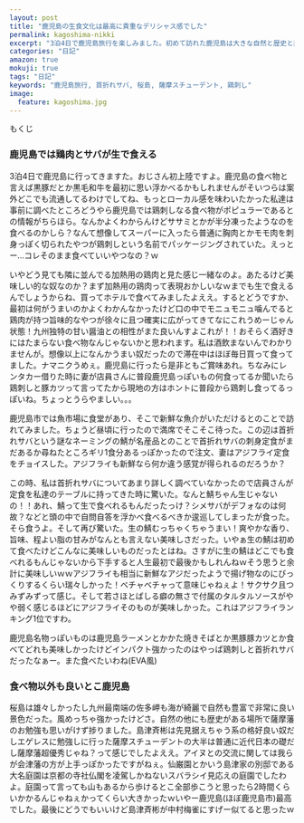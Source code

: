```yaml
---
layout: post
title: "鹿児島の生食文化は最高に貴重なデリシャス感でした"
permalink: kagoshima-nikki
excerpt: "3泊4日で鹿児島旅行を楽しみました。初めて訪れた鹿児島は大きな自然と歴史と美味しい物がいっぱいのなんだかすげー良い場所でしたｗもし住んだら幸せに暮らせそうな空気が漂ってましたよっと！"
categories: "日記"
amazon: true
mokuji: true
tags: "日記"
keywords: "鹿児島旅行, 首折れサバ, 桜島, 薩摩スチューデント, 鶏刺し"
image:
  feature: kagoshima.jpg
---
```


<div id="mokuji"><span>もくじ</span></div>

### 鹿児島では鶏肉とサバが生で食える

3泊4日で鹿児島に行ってきますた。おじさん初上陸ですよ。鹿児島の食べ物と言えば黒豚だとか黒毛和牛を最初に思い浮かべるかもしれませんがそいつらは案外どこでも流通してるわけでしてね、もっとローカル感を味わいたかった私達は事前に調べたところどうやら鹿児島では鶏刺しなる食べ物がポピュラーであるとの情報がちらほら。なんかよくわからんけどササミとかが半分凍ったようなのを食べるのかしら？なんて想像してスーパーに入ったら普通に胸肉とかモモ肉を刺身っぽく切られたやつが鶏刺しという名前でパッケージングされていた。えっとー…コレそのまま食べていいやつなの？ｗ

いやどう見ても隣に並んでる加熱用の鶏肉と見た感じ一緒なのよ。あたるけど美味しい的な奴なのか？まず加熱用の鶏肉って表現おかしいなｗまでも生で食えるんでしょうからね、買ってホテルで食べてみましたよええ。するとどうですか、最初は何がうまいのかよくわかんなかったけど口の中でモニュモニュ噛んでると鶏肉が持つ旨味的なやつが徐々に且つ確実に広がってきてなにこれうめーじゃん状態！九州独特の甘い醤油との相性がまた良いんすよこれが！！おそらく酒好きにはたまらない食べ物なんじゃないかと思われます。私は酒飲まないんでわかりませんが。想像以上になんかうまい奴だったので滞在中はほぼ毎日買って食ってました。ナマニクうめぇ。鹿児島に行ったら是非ともご賞味あれ。ちなみにレンタカー借りた時に妻が店員さんに普段鹿児島っぽいもの何食ってるか聞いたら鶏刺しと豚カツって言ってたから現地の方はホントに普段から鶏刺し食ってるっぽいね。ちょっとうらやましい。。。

鹿児島市では魚市場に食堂があり、そこで新鮮な魚介がいただけるとのことで訪れてみました。ちょうど昼頃に行ったので満席でそこそこ待った。この辺は首折れサバという謎なネーミングの鯖が名産品とのことで首折れサバの刺身定食がまだあるか尋ねたところギリ1食分あるっぽかったので注文、妻はアジフライ定食をチョイスした。アジフライも新鮮なら何か違う感覚が得られるのだろうか？

この時、私は首折れサバについてあまり詳しく調べていなかったので店員さんが定食を私達のテーブルに持ってきた時に驚いた。なんと鯖ちゃん生じゃないの！！あれ、鯖って生で食べれるもんだったっけ？シメサバがデフォなのは何故？などと頭の中で自問自答を浮かべ食べるべきか逡巡してしまったが食った。そら食うよ。そして再び驚いた。生の鯖むっちゃくちゃうまい！爽やかな香り、旨味、程よい脂の甘みがなんとも言えない美味しさだった。いやぁ生の鯖は初めて食べたけどこんなに美味しいものだったとはね。さすがに生の鯖はどこでも食べれるもんじゃないから下手すると人生最初で最後かもしれんねｗそう思うと余計に美味しいｗｗアジフライも相当に新鮮なアジだったようで揚げ物なのにびっくりするくらい瑞々しかった！ベチャベチャって意味じゃねぇよ！サクサク且つみずみずって感じ。そして若さほとばしる癖の無さで付属のタルタルソースがやや弱く感じるほどにアジフライそのものが美味しかった。これはアジフライランキング1位ですわ。

鹿児島名物っぽいものは鹿児島ラーメンとかかた焼きそばとか黒豚豚カツとか食べてどれも美味しかったけどインパクト強かったのはやっぱ鶏刺しと首折れサバだったなぁー。また食べたいわね(EVA風)

### 食べ物以外も良いとこ鹿児島

桜島は雄々しかったし九州最南端の佐多岬も海が綺麗で自然も豊富で非常に良い景色だった。風めっちゃ強かったけどさ。自然の他にも歴史がある場所で薩摩藩のお勉強も思いがけず捗りました。島津斉彬は先見据えちゃう系の格好良い奴だしエゲレスに勉強しに行った薩摩スチューデントの大半は普通に近代日本の礎だし薩摩藩超優秀じゃね？って感じでしたよええ。アイヌとの交流に関しては我らが会津藩の方が上手っぽかったですがねぇ。仙巌園とかいう島津家の別邸である大名庭園は京都の寺社仏閣を凌駕しかねないスバラシイ見応えの庭園でしたわよ。庭園って言っても山もあるから歩けるとこ全部歩こうと思ったら2時間くらいかかるんじゃねぇかってくらい大きかったｗいやー鹿児島(ほぼ鹿児島市)最高でした。最後にどうでもいいけど島津斉彬が中村梅雀にすげー似てると思ったｗ